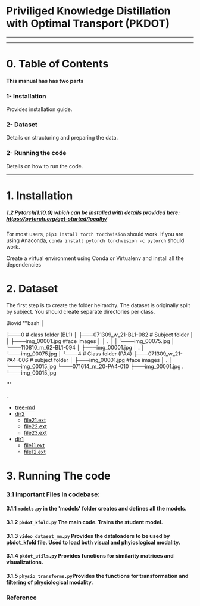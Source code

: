 #  Priviliged Knowledge Distillation with Optimal Transport (PKDOT)



----------------
----------------

# 0. Table of Contents
#### This manual has has two parts
### 1- Installation
Provides installation guide.
### 2- Dataset 
Details on structuring and preparing the data.

### 2- Running the code
Details on how to run the code.

----------------
# 1. Installation
##### 1.2 Pytorch(1.10.0) which can be installed with details provided here: https://pytorch.org/get-started/locally/
For most users, ```pip3 install torch torchvision``` should work.
If you are using Anaconda, ```conda install pytorch torchvision -c pytorch``` should work. 

Create a virtual environment using Conda or Virtualenv and install all the dependencies

# 2. Dataset
The first step is to create the folder heirarchy.
The dataset is originally split by subject. You should create separate directories per class. 

Biovid
'''bash
│

├───0 # class folder (BL1)
│       ├───071309_w_21-BL1-082  # Subject folder
│       │     ├───img_00001.jpg  #face images
│       │     .
│       │     └───img_00075.jpg
│       └───110810_m_62-BL1-094
│             ├───img_00001.jpg
│             .
│             └───img_00075.jpg
│
└───4 # Class folder (PA4)
        ├───071309_w_21-PA4-006  # subject folder
        │     ├───img_00001.jpg  #face images
        │     .
        │     └───img_00015.jpg
        └───071614_m_20-PA4-010
              ├───img_00001.jpg
              .
              └───img_00015.jpg

 '''

.
 * [tree-md]()
 * [dir2]()
   * [file21.ext]()
   * [file22.ext]()
   * [file23.ext]()
 * [dir1](./dir1)
   * [file11.ext]()
   * [file12.ext]()



# 3. Running The code
### 3.1 Important Files In codebase: 
#### 3.1.1 `models.py` in the 'models' folder creates and defines all the models.
#### 3.1.2 `pkdot_kfold.py` The main code. Trains the student model.	
#### 3.1.3 `video_dataset_mm.py` Provides the dataloaders to be used by pkdot_kfold file. Used to load both visual and phyioslogical modality.
#### 3.1.4 `pkdot_utils.py` Provides functions for similarity matrices and visualizations.
#### 3.1.5 `physio_transforms.py`Provides the functions for transformation and filtering of physiological modality.




### Reference

```
